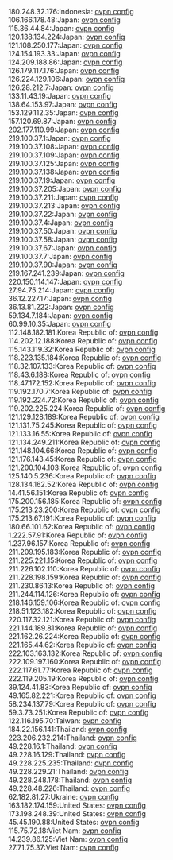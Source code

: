 180.248.32.176:Indonesia: [ovpn config](vpn/180_248_32_176.ovpn)  
106.166.178.48:Japan: [ovpn config](vpn/106_166_178_48.ovpn)  
115.36.44.84:Japan: [ovpn config](vpn/115_36_44_84.ovpn)  
120.138.134.224:Japan: [ovpn config](vpn/120_138_134_224.ovpn)  
121.108.250.177:Japan: [ovpn config](vpn/121_108_250_177.ovpn)  
124.154.193.33:Japan: [ovpn config](vpn/124_154_193_33.ovpn)  
124.209.188.86:Japan: [ovpn config](vpn/124_209_188_86.ovpn)  
126.179.117.176:Japan: [ovpn config](vpn/126_179_117_176.ovpn)  
126.224.129.106:Japan: [ovpn config](vpn/126_224_129_106.ovpn)  
126.28.212.7:Japan: [ovpn config](vpn/126_28_212_7.ovpn)  
133.11.43.19:Japan: [ovpn config](vpn/133_11_43_19.ovpn)  
138.64.153.97:Japan: [ovpn config](vpn/138_64_153_97.ovpn)  
153.129.112.35:Japan: [ovpn config](vpn/153_129_112_35.ovpn)  
157.120.69.87:Japan: [ovpn config](vpn/157_120_69_87.ovpn)  
202.177.110.99:Japan: [ovpn config](vpn/202_177_110_99.ovpn)  
219.100.37.1:Japan: [ovpn config](vpn/219_100_37_1.ovpn)  
219.100.37.108:Japan: [ovpn config](vpn/219_100_37_108.ovpn)  
219.100.37.109:Japan: [ovpn config](vpn/219_100_37_109.ovpn)  
219.100.37.125:Japan: [ovpn config](vpn/219_100_37_125.ovpn)  
219.100.37.138:Japan: [ovpn config](vpn/219_100_37_138.ovpn)  
219.100.37.19:Japan: [ovpn config](vpn/219_100_37_19.ovpn)  
219.100.37.205:Japan: [ovpn config](vpn/219_100_37_205.ovpn)  
219.100.37.211:Japan: [ovpn config](vpn/219_100_37_211.ovpn)  
219.100.37.213:Japan: [ovpn config](vpn/219_100_37_213.ovpn)  
219.100.37.22:Japan: [ovpn config](vpn/219_100_37_22.ovpn)  
219.100.37.4:Japan: [ovpn config](vpn/219_100_37_4.ovpn)  
219.100.37.50:Japan: [ovpn config](vpn/219_100_37_50.ovpn)  
219.100.37.58:Japan: [ovpn config](vpn/219_100_37_58.ovpn)  
219.100.37.67:Japan: [ovpn config](vpn/219_100_37_67.ovpn)  
219.100.37.7:Japan: [ovpn config](vpn/219_100_37_7.ovpn)  
219.100.37.90:Japan: [ovpn config](vpn/219_100_37_90.ovpn)  
219.167.241.239:Japan: [ovpn config](vpn/219_167_241_239.ovpn)  
220.150.114.147:Japan: [ovpn config](vpn/220_150_114_147.ovpn)  
27.94.75.214:Japan: [ovpn config](vpn/27_94_75_214.ovpn)  
36.12.227.17:Japan: [ovpn config](vpn/36_12_227_17.ovpn)  
36.13.81.222:Japan: [ovpn config](vpn/36_13_81_222.ovpn)  
59.134.7.184:Japan: [ovpn config](vpn/59_134_7_184.ovpn)  
60.99.10.35:Japan: [ovpn config](vpn/60_99_10_35.ovpn)  
112.148.182.181:Korea Republic of: [ovpn config](vpn/112_148_182_181.ovpn)  
114.202.12.188:Korea Republic of: [ovpn config](vpn/114_202_12_188.ovpn)  
115.143.119.32:Korea Republic of: [ovpn config](vpn/115_143_119_32.ovpn)  
118.223.135.184:Korea Republic of: [ovpn config](vpn/118_223_135_184.ovpn)  
118.32.107.133:Korea Republic of: [ovpn config](vpn/118_32_107_133.ovpn)  
118.43.6.188:Korea Republic of: [ovpn config](vpn/118_43_6_188.ovpn)  
118.47.172.152:Korea Republic of: [ovpn config](vpn/118_47_172_152.ovpn)  
119.192.170.7:Korea Republic of: [ovpn config](vpn/119_192_170_7.ovpn)  
119.192.224.72:Korea Republic of: [ovpn config](vpn/119_192_224_72.ovpn)  
119.202.225.224:Korea Republic of: [ovpn config](vpn/119_202_225_224.ovpn)  
121.129.128.189:Korea Republic of: [ovpn config](vpn/121_129_128_189.ovpn)  
121.131.75.245:Korea Republic of: [ovpn config](vpn/121_131_75_245.ovpn)  
121.133.16.55:Korea Republic of: [ovpn config](vpn/121_133_16_55.ovpn)  
121.134.249.211:Korea Republic of: [ovpn config](vpn/121_134_249_211.ovpn)  
121.148.104.66:Korea Republic of: [ovpn config](vpn/121_148_104_66.ovpn)  
121.176.143.45:Korea Republic of: [ovpn config](vpn/121_176_143_45.ovpn)  
121.200.104.103:Korea Republic of: [ovpn config](vpn/121_200_104_103.ovpn)  
125.140.5.236:Korea Republic of: [ovpn config](vpn/125_140_5_236.ovpn)  
128.134.162.52:Korea Republic of: [ovpn config](vpn/128_134_162_52.ovpn)  
14.41.56.151:Korea Republic of: [ovpn config](vpn/14_41_56_151.ovpn)  
175.200.156.185:Korea Republic of: [ovpn config](vpn/175_200_156_185.ovpn)  
175.213.23.200:Korea Republic of: [ovpn config](vpn/175_213_23_200.ovpn)  
175.213.67.191:Korea Republic of: [ovpn config](vpn/175_213_67_191.ovpn)  
180.66.101.62:Korea Republic of: [ovpn config](vpn/180_66_101_62.ovpn)  
1.222.57.91:Korea Republic of: [ovpn config](vpn/1_222_57_91.ovpn)  
1.237.96.157:Korea Republic of: [ovpn config](vpn/1_237_96_157.ovpn)  
211.209.195.183:Korea Republic of: [ovpn config](vpn/211_209_195_183.ovpn)  
211.225.221.15:Korea Republic of: [ovpn config](vpn/211_225_221_15.ovpn)  
211.226.102.110:Korea Republic of: [ovpn config](vpn/211_226_102_110.ovpn)  
211.228.198.159:Korea Republic of: [ovpn config](vpn/211_228_198_159.ovpn)  
211.230.86.13:Korea Republic of: [ovpn config](vpn/211_230_86_13.ovpn)  
211.244.114.126:Korea Republic of: [ovpn config](vpn/211_244_114_126.ovpn)  
218.146.159.106:Korea Republic of: [ovpn config](vpn/218_146_159_106.ovpn)  
218.51.123.182:Korea Republic of: [ovpn config](vpn/218_51_123_182.ovpn)  
220.117.32.121:Korea Republic of: [ovpn config](vpn/220_117_32_121.ovpn)  
221.144.189.81:Korea Republic of: [ovpn config](vpn/221_144_189_81.ovpn)  
221.162.26.224:Korea Republic of: [ovpn config](vpn/221_162_26_224.ovpn)  
221.165.44.62:Korea Republic of: [ovpn config](vpn/221_165_44_62.ovpn)  
222.103.163.132:Korea Republic of: [ovpn config](vpn/222_103_163_132.ovpn)  
222.109.197.160:Korea Republic of: [ovpn config](vpn/222_109_197_160.ovpn)  
222.117.61.77:Korea Republic of: [ovpn config](vpn/222_117_61_77.ovpn)  
222.119.205.19:Korea Republic of: [ovpn config](vpn/222_119_205_19.ovpn)  
39.124.41.83:Korea Republic of: [ovpn config](vpn/39_124_41_83.ovpn)  
49.165.82.221:Korea Republic of: [ovpn config](vpn/49_165_82_221.ovpn)  
58.234.137.79:Korea Republic of: [ovpn config](vpn/58_234_137_79.ovpn)  
59.3.73.251:Korea Republic of: [ovpn config](vpn/59_3_73_251.ovpn)  
122.116.195.70:Taiwan: [ovpn config](vpn/122_116_195_70.ovpn)  
184.22.156.141:Thailand: [ovpn config](vpn/184_22_156_141.ovpn)  
223.206.232.214:Thailand: [ovpn config](vpn/223_206_232_214.ovpn)  
49.228.16.1:Thailand: [ovpn config](vpn/49_228_16_1.ovpn)  
49.228.16.129:Thailand: [ovpn config](vpn/49_228_16_129.ovpn)  
49.228.225.235:Thailand: [ovpn config](vpn/49_228_225_235.ovpn)  
49.228.229.21:Thailand: [ovpn config](vpn/49_228_229_21.ovpn)  
49.228.248.178:Thailand: [ovpn config](vpn/49_228_248_178.ovpn)  
49.228.48.226:Thailand: [ovpn config](vpn/49_228_48_226.ovpn)  
62.182.81.27:Ukraine: [ovpn config](vpn/62_182_81_27.ovpn)  
163.182.174.159:United States: [ovpn config](vpn/163_182_174_159.ovpn)  
173.198.248.39:United States: [ovpn config](vpn/173_198_248_39.ovpn)  
45.45.190.88:United States: [ovpn config](vpn/45_45_190_88.ovpn)  
115.75.72.18:Viet Nam: [ovpn config](vpn/115_75_72_18.ovpn)  
14.239.86.125:Viet Nam: [ovpn config](vpn/14_239_86_125.ovpn)  
27.71.75.37:Viet Nam: [ovpn config](vpn/27_71_75_37.ovpn)  
